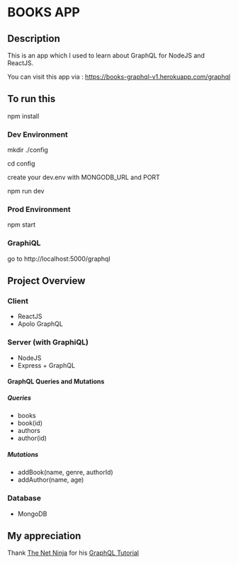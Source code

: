 # BOOKS APP

## Description

This is an app which I used to learn about GraphQL for NodeJS and ReactJS.

You can visit this app via : https://books-graphql-v1.herokuapp.com/graphql

## To run this

npm install

### Dev Environment

mkdir ./config

cd config

create your dev.env with MONGODB_URL and PORT

npm run dev

### Prod Environment

npm start

### GraphiQL

go to http://localhost:5000/graphql

## Project Overview

### Client

- ReactJS
- Apolo GraphQL

### Server (with GraphiQL)

- NodeJS
- Express + GraphQL

#### GraphQL Queries and Mutations

##### Queries

- books
- book(id)
- authors
- author(id)

##### Mutations

- addBook(name, genre, authorId)
- addAuthor(name, age)

### Database

- MongoDB

## My appreciation

Thank [The Net Ninja](https://www.youtube.com/channel/UCW5YeuERMmlnqo4oq8vwUpg) for his [GraphQL Tutorial](https://www.youtube.com/watch?v=Y0lDGjwRYKw&list=PL4cUxeGkcC9iK6Qhn-QLcXCXPQUov1U7f&index=1)

